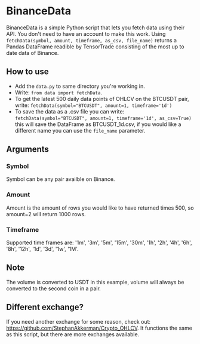 # BinanceData
BinanceData is a simple Python script that lets you fetch data using their API. You don't need to have an account to make this work.
Using `fetchData(symbol, amount, timeframe, as_csv, file_name)` returns a Pandas DataFrame readible by TensorTrade consisting of the most up to date data of Binance.

## How to use
- Add the `data.py` to same directory you're working in.
- Write: `from data import fetchData`.
- To get the latest 500 daily data points of OHLCV on the BTCUSDT pair, write: `fetchData(symbol="BTCUSDT", amount=1, timeframe='1d')`
- To save the data as a .csv file you can write: `fetchData(symbol="BTCUSDT", amount=1, timeframe='1d', as_csv=True)` this will save the DataFrame as BTCUSDT_1d.csv, if you would like a different name you can use the `file_name` parameter.

## Arguments
### Symbol
Symbol can be any pair availble on Binance. 

### Amount
Amount is the amount of rows you would like to have returned times 500, so amount=2 will return 1000 rows. 

### Timeframe
Supported time frames are: '1m', '3m', '5m', '15m', '30m', '1h', '2h', '4h', '6h', '8h', '12h', '1d', '3d', '1w', '1M'.

## Note
The volume is converted to USDT in this example, volume will always be converted to the second coin in a pair.

## Different exchange?
If you need another exchange for some reason, check out: https://github.com/StephanAkkerman/Crypto_OHLCV. It functions the same as this script, but there are more exchanges available.
